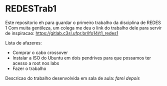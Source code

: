 # REDESTrab1

Este repositorio eh para guardar o primeiro trabalho da disciplina de REDES 1
Com muita gentileza, um colega me deu o link do trabalho dele para servir de inspiracao:
https://gitlab.c3sl.ufpr.br/lfo14/t1_redes1

Lista de afazeres:
- Comprar o cabo crossover
- Instalar a ISO do Ubuntu em dois pendrives para que possamos ter acesso a root nos labs
- Fazer o trabalho

Descricao do trabalho desenvolvida em sala de aula:
*farei depois*
